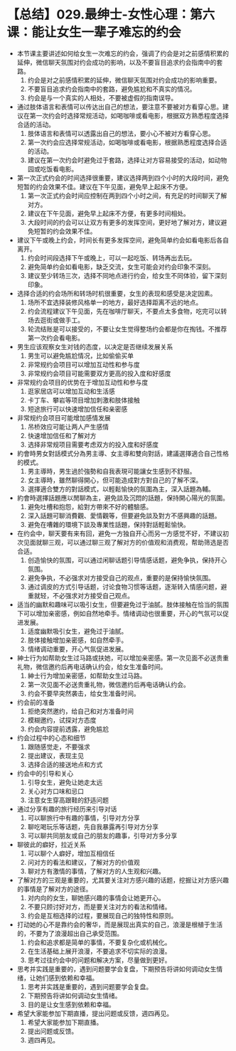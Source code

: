 # 【总结】029.最绅士-女性心理：第六课：能让女生一辈子难忘的约会

-   本节课主要讲述如何给女生一次难忘的约会，强调了约会是对之前感情积累的延伸，微信聊天氛围对约会成功的影响，以及不要盲目追求约会指南中的套路。
    1.  约会是对之前感情积累的延伸，微信聊天氛围对约会成功的影响重要。
    2.  不要盲目追求约会指南中的套路，避免尴尬和不真实的情况。
    3.  约会是与一个真实的人相处，不要被虚假的指南误导。
-   通过肢体语言和表情可以传达出自己的想法，要注意不要被对方看穿心思。建议在第一次约会时选择常规活动，如喝咖啡或看电影，根据双方熟悉程度选择合适的活动。
    1.  肢体语言和表情可以透露出自己的想法，要小心不被对方看穿心思。
    2.  第一次约会应选择常规活动，如喝咖啡或看电影，根据熟悉程度选择合适的活动。
    3.  建议在第一次约会时避免过于套路，选择让对方容易接受的活动，如动物园或吃饭看电影。
-   第一次正式约会的时间选择很重要，建议选择两到四个小时的大段时间，避免短暂的约会效果不佳。建议在下午见面，避免早上起床不方便。
    1.  第一次正式约会时间应控制在两到四个小时之间，有充足的时间聊天了解对方。
    2.  建议在下午见面，避免早上起床不方便，有更多时间相处。
    3.  大段时间的约会可以让双方有更多的发挥空间，更好地了解对方，建议避免短暂的约会效果不佳。
-   建议下午或晚上约会，时间长有更多发挥空间，避免简单约会如看电影后各自离开。
    1.  约会时间段选择下午或晚上，可以一起吃饭、转场再出去玩。
    2.  避免简单约会如看电影，缺乏交流，女生可能会对约会印象不深刻。
    3.  建议至少转场三次，选择不同地点进行约会，给女生不同体验，留下深刻印象。
-   选择合适的约会场所和转场时机很重要，女生的表现和感受是决定因素。
    1.  场所不宜选择装修风格单一的地方，最好选择距离不远的地点。
    2.  约会流程建议下午见面，先在咖啡厅聊天，不要点太多食物，吃完可以转场去逛街或做手工。
    3.  轮流结账是可以接受的，不要让女生觉得整场约会都是你在掏钱。不推荐第一次约会看电影。
-   男生应该观察女生对钱的态度，以决定是否继续发展关系
    1.  男生可以避免尴尬情况，比如偷偷买单
    2.  非常规约会项目可以增加互动性和参与度
    3.  非常规约会项目可能需要双方更高的投入度和好感度
-   非常规约会项目的优势在于增加互动性和参与度
    1.  逛家居店可以增加互动和生活感
    2.  卡丁车、攀岩等项目增加刺激和肢体接触
    3.  短途旅行可以快速增加信任和亲密感
-   非常规约会项目可能增加感情发展
    1.  吊桥效应可能让两人产生感情
    2.  快速增加信任和了解对方
    3.  选择非常规项目需要考虑双方的投入度和好感度
-   約會時男女對話模式分為男主導、女主導和雙向對話，建議選擇適合自己性格的模式。
    1.  男主導時，男生過於強勢和自我表現可能讓女生感到不舒服。
    2.  女主導時，雖然聊得開心，但可能造成對方對自己的了解不深。
    3.  選擇適合雙方的對話模式，以輕鬆愉快的氛圍為主，深入話題為輔。
-   約會時選擇話題應以閒聊為主，避免談及沉悶的話題，保持開心陽光的氛圍。
    1.  避免吐槽和抱怨，給對方帶來不好的體驗感。
    2.  深入話題可聊消費觀、愛情觀等，但要避免談及對方不感興趣的話題。
    3.  避免在嘈雜的環境下談及專業性話題，保持對話輕鬆愉快。
-   在约会中，聊天要有来有回，避免一方独自开心而另一方感觉不好，不建议初次见面就聊三观，可以通过聊三观了解对方的价值观和消费观，帮助筛选是否合适。
    1.  创造愉快的氛围，可以通过闲聊话题引导情感话题，避免争执，保持开心氛围。
    2.  避免争执，不必强求对方接受自己的观点，重要的是保持愉快氛围。
    3.  通过调皮的方式引导话题，讨论食物习惯等话题，逐渐转入情感问题，避重就轻，不必强求对方接受自己观点。
-   适当的幽默和趣味可以吸引女生，但要避免过于油腻。肢体接触在恰当的氛围下可以增加亲密感，例如自然地牵手。情绪调动也很重要，开心的气氛可以促进发展。
    1.  适度幽默吸引女生，避免过于油腻。
    2.  肢体接触增加亲密感，如自然牵手。
    3.  情绪调动重要，开心气氛促进发展。
-   紳士行为如帮助女生过马路或扶她，可以增加亲密感。第一次见面不必送贵重礼物，微信邀约后再电话确认约会，给女生准备时间。
    1.  紳士行为增加亲密感，如帮助女生过马路。
    2.  第一次见面不必送贵重礼物，微信邀约后再电话确认约会。
    3.  约会不要早突然袭击，给女生准备时间。
-   约会前的准备
    1.  拒绝突然邀约，给自己和对方准备时间
    2.  模糊邀约，试探对方态度
    3.  约会内容提前透露，避免尴尬
-   约会过程中的心态和细节
    1.  跟随感觉走，不要强求
    2.  提出建议，表现主见
    3.  选择合适的接送地点和方式
-   约会中的引导和关心
    1.  引导女生，避免让她走太远
    2.  关心对方口味和忌口
    3.  注意女生穿高跟鞋的舒适问题
-   通过分享有趣的旅行经历来引导对话
    1.  可以聊旅行中有趣的事情，引导对方分享
    2.  聊吃喝玩乐等话题，先自我暴露再引导对方分享
    3.  可以聊共同朋友或自己的朋友的趣事，引导对方多分享
-   聊彼此的癖好，拉近关系
    1.  可以聊个人癖好，增加互相信任
    2.  问对方的看法和建议，了解对方的价值观
    3.  聊对方有激情的事情，了解对方的人生观和兴趣。
-   了解对方的三观是重要的，尤其要关注对方感兴趣的话题，挖掘让对方感兴趣的事情是了解对方的途径。
    1.  对内向的女生，聊她感兴趣的事情会让她更开心。
    2.  不要只顾讨好对方，而是要关注对方的看法和情绪。
    3.  约会是互相选择的过程，要展现自己的独特性和原则。
-   打动她的心不是靠约会的奢华，而是展现出真实的自己，浪漫是根植于生活的，不要为了浪漫超出自己承受范围。
    1.  约会和追求都是简单的事情，不要复杂化或机械化。
    2.  在生活基础上展开浪漫，不要追求不切实际的浪漫。
    3.  思考过往约会中的问题和解决方案，尽量做到更好。
-   思考并实践是重要的，遇到问题要学会复盘，下期预告将讲如何调动女生情绪，让她们感到依赖和幸福。
    1.  思考并实践是重要的，遇到问题要学会复盘。
    2.  下期预告将讲如何调动女生情绪。
    3.  目的是让女生感到依赖和幸福。
-   希望大家能参加下期直播，提出问题或反馈，週四再见。
    1.  希望大家能参加下期直播。
    2.  提出问题或反馈。
    3.  週四再见。